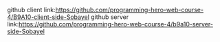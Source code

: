 github client link:https://github.com/programming-hero-web-course-4/B9A10-client-side-Sobayel
github server link:https://github.com/programming-hero-web-course-4/b9a10-server-side-Sobayel